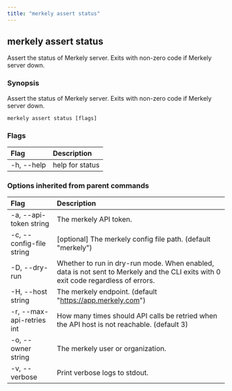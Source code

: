 ```yaml
---
title: "merkely assert status"
---
```


## merkely assert status


Assert the status of Merkely server. Exits with non-zero code if Merkely server down.


### Synopsis


Assert the status of Merkely server. Exits with non-zero code if Merkely server down.


```shell
merkely assert status [flags]
```

### Flags
| Flag | Description |
| :--- | :--- |
|    -h, --help  |  help for status  |


### Options inherited from parent commands
| Flag | Description |
| :--- | :--- |
|    -a, --api-token string  |  The merkely API token.  |
|    -c, --config-file string  |  [optional] The merkely config file path. (default "merkely")  |
|    -D, --dry-run  |  Whether to run in dry-run mode. When enabled, data is not sent to Merkely and the CLI exits with 0 exit code regardless of errors.  |
|    -H, --host string  |  The merkely endpoint. (default "https://app.merkely.com")  |
|    -r, --max-api-retries int  |  How many times should API calls be retried when the API host is not reachable. (default 3)  |
|    -o, --owner string  |  The merkely user or organization.  |
|    -v, --verbose  |  Print verbose logs to stdout.  |


